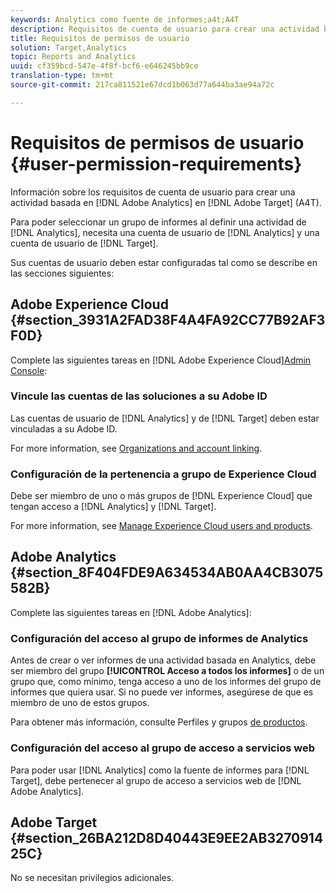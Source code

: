 ```yaml
---
keywords: Analytics como fuente de informes;a4t;A4T
description: Requisitos de cuenta de usuario para crear una actividad basada en Adobe Analytics en Adobe Target (A4T).
title: Requisitos de permisos de usuario
solution: Target,Analytics
topic: Reports and Analytics
uuid: cf359bcd-547e-4f8f-bcf6-e646245bb9ce
translation-type: tm+mt
source-git-commit: 217ca811521e67dcd1b063d77a644ba3ae94a72c

---
```



# Requisitos de permisos de usuario {#user-permission-requirements}

Información sobre los requisitos de cuenta de usuario para crear una actividad basada en [!DNL Adobe Analytics] en [!DNL Adobe Target] (A4T).

Para poder seleccionar un grupo de informes al definir una actividad de [!DNL Analytics], necesita una cuenta de usuario de [!DNL Analytics] y una cuenta de usuario de [!DNL Target].

Sus cuentas de usuario deben estar configuradas tal como se describe en las secciones siguientes:

## Adobe Experience Cloud {#section_3931A2FAD38F4A4FA92CC77B92AF3F0D}

Complete las siguientes tareas en [!DNL Adobe Experience Cloud][Admin Console](https://adminconsole.adobe.com):

### Vincule las cuentas de las soluciones a su Adobe ID

Las cuentas de usuario de [!DNL Analytics] y de [!DNL Target] deben estar vinculadas a su Adobe ID.

For more information, see [Organizations and account linking](https://docs.adobe.com/help/en/core-services/interface/manage-users-and-products/organizations.html).

### Configuración de la pertenencia a grupo de Experience Cloud

Debe ser miembro de uno o más grupos de [!DNL Experience Cloud] que tengan acceso a [!DNL Analytics] y [!DNL Target].

For more information, see [Manage Experience Cloud users and products](https://docs.adobe.com/content/help/en/core-services/interface/manage-users-and-products/admin-getting-started.html).


## Adobe Analytics   {#section_8F404FDE9A634534AB0AA4CB3075582B}

Complete las siguientes tareas en [!DNL Adobe Analytics]:

### Configuración del acceso al grupo de informes de Analytics

Antes de crear o ver informes de una actividad basada en Analytics, debe ser miembro del grupo **[!UICONTROL Acceso a todos los informes]** o de un grupo que, como mínimo, tenga acceso a uno de los informes del grupo de informes que quiera usar. Si no puede ver informes, asegúrese de que es miembro de uno de estos grupos.

Para obtener más información, consulte Perfiles y grupos [de productos](https://docs.adobe.com/content/help/en/core-services/interface/manage-users-and-products/admin-getting-started.html#section_AB50558124D541CF80A0D3D76D35A4BF).

### Configuración del acceso al grupo de acceso a servicios web

Para poder usar [!DNL Analytics] como la fuente de informes para [!DNL Target], debe pertenecer al grupo de acceso a servicios web de [!DNL Adobe Analytics].

## Adobe Target {#section_26BA212D8D40443E9EE2AB327091425C}

No se necesitan privilegios adicionales.
